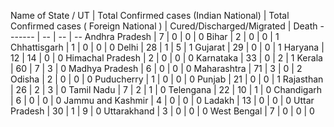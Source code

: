 Name of State / UT | Total Confirmed cases (Indian National) | Total Confirmed cases ( Foreign National ) | Cured/Discharged/Migrated | Death
------- | -- | -- | --
Andhra Pradesh | 7 | 0 | 0 | 0
Bihar | 2 | 0 | 0 | 1
Chhattisgarh | 1 | 0 | 0 | 0
Delhi | 28 | 1 | 5 | 1
Gujarat | 29 | 0 | 0 | 1
Haryana | 12 | 14 | 0 | 0
Himachal Pradesh | 2 | 0 | 0 | 0
Karnataka | 33 | 0 | 2 | 1
Kerala | 60 | 7 | 3 | 0
Madhya Pradesh | 6 | 0 | 0 | 0
Maharashtra | 71 | 3 | 0 | 2
Odisha | 2 | 0 | 0 | 0
Puducherry | 1 | 0 | 0 | 0
Punjab | 21 | 0 | 0 | 1
Rajasthan | 26 | 2 | 3 | 0
Tamil Nadu | 7 | 2 | 1 | 0
Telengana | 22 | 10 | 1 | 0
Chandigarh | 6 | 0 | 0 | 0
Jammu and Kashmir | 4 | 0 | 0 | 0
Ladakh | 13 | 0 | 0 | 0
Uttar Pradesh | 30 | 1 | 9 | 0
Uttarakhand | 3 | 0 | 0 | 0
West Bengal | 7 | 0 | 0 | 0
